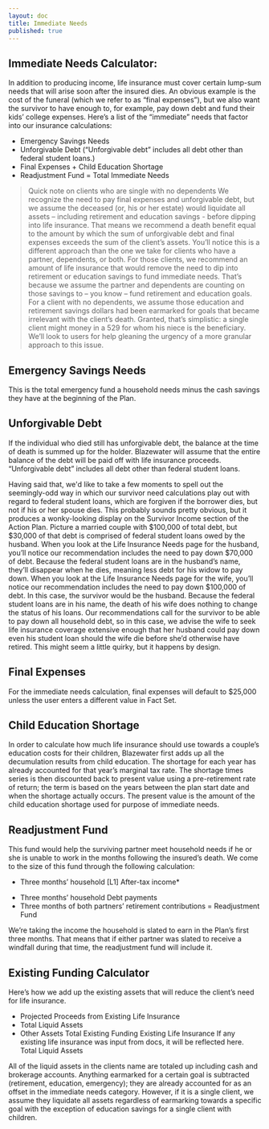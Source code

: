 ```yaml
---
layout: doc
title: Immediate Needs
published: true
---
```

## Immediate Needs Calculator:

In addition to producing income, life insurance must cover certain lump-sum needs that will arise soon after the insured dies. An obvious example is the cost of the funeral (which we refer to as “final expenses”), but we also want the survivor to have enough to, for example, pay down debt and fund their kids’ college expenses. Here’s a list of the “immediate” needs that factor into our insurance calculations:
 
+ Emergency Savings Needs
+  Unforgivable Debt (“Unforgivable debt” includes all debt other than federal student loans.)
+  Final Expenses +  Child Education Shortage
+ Readjustment Fund
= Total Immediate Needs
 
>Quick note on clients who are single with no dependents 
We recognize the need to pay final expenses and unforgivable debt, but we assume the deceased (or, his or her estate) would liquidate all assets – including retirement and education savings - before dipping into life insurance. That means we recommend a death benefit equal to the amount by which the sum of unforgivable debt and final expenses exceeds the sum of the client’s assets.
You’ll notice this is a different approach than the one we take for clients who have a partner, dependents, or both. For those clients, we recommend an amount of life insurance that would remove the need to dip into retirement or education savings to fund immediate needs. That’s because we assume the partner and dependents are counting on those savings to – you know – fund retirement and education goals.
For a client with no dependents, we assume those education and retirement savings dollars had been earmarked for goals that became irrelevant with the client’s death. Granted, that’s simplistic: a single client might money in a 529 for whom his niece is the beneficiary. We’ll look to users for help gleaning the urgency of a more granular approach to this issue.
 
## Emergency Savings Needs
This is the total emergency fund a household needs minus the cash savings they have at the beginning of the Plan.
 
## Unforgivable Debt
 
If the individual who died still has unforgivable debt, the balance at the time of death is summed up for the holder. Blazewater will assume that the entire balance of the debt will be paid off with life insurance proceeds. “Unforgivable debt” includes all debt other than federal student loans.

Having said that, we'd like to take a few moments to spell out the seemingly-odd way in which our survivor need calculations play out with regard to federal student loans, which are forgiven if the borrower dies, but not if his or her spouse dies.
This probably sounds pretty obvious, but it produces a wonky-looking display on the Survivor Income section of the Action Plan. Picture a married couple with $100,000 of total debt, but $30,000 of that debt is comprised of federal student loans owed by the husband.
When you look at the Life Insurance Needs page for the husband, you’ll notice our recommendation includes the need to pay down $70,000 of debt. Because the federal student loans are in the husband’s name, they’ll disappear when he dies, meaning less debt for his widow to pay down.
When you look at the Life Insurance Needs page for the wife, you’ll notice our recommendation includes the need to pay down $100,000 of debt. In this case, the survivor would be the husband. Because the federal student loans are in his name, the death of his wife does nothing to change the status of his loans.
Our recommendations call for the survivor to be able to pay down all household debt, so in this case, we advise the wife to seek life insurance coverage extensive enough that her husband could pay down even his student loan should the wife die before she’d otherwise have retired. This might seem a little quirky, but it happens by design.
 
## Final Expenses
 
For the immediate needs calculation, final expenses will default to $25,000 unless the user enters a different value in Fact Set.
 
## Child Education Shortage
In order to calculate how much life insurance should use towards a couple’s education costs for their children,  Blazewater first adds up all the decumulation results from child education.  The shortage for each year has already accounted for that year’s marginal tax rate. The shortage times series is then discounted back to present value using a pre-retirement rate of return; the term is based on the years between the plan start date and when the shortage actually occurs.  The present value is the amount of the child education shortage used for purpose of immediate needs.
 
## Readjustment Fund
This fund would help the surviving partner meet household needs if he or she is unable to work in the months following the insured’s death. We come to the size of this fund through the following calculation:
+ Three months’ household [L1] After-tax income*
- Three months’ household Debt payments
- Three months of both partners’ retirement contributions
= Readjustment Fund
 
We’re taking the income the household is slated to earn in the Plan’s first three months. That means that if either partner was slated to receive a windfall during that time, the readjustment fund will include it.
 
## Existing Funding Calculator
Here’s how we add up the existing assets that will reduce the client’s need for life insurance.
+ Projected Proceeds from Existing Life Insurance
+ Total Liquid Assets
+ Other Assets
Total Existing Funding
Existing Life Insurance
If any existing life insurance was input from docs, it will be reflected here.
Total Liquid Assets

All of the liquid assets in the clients name are totaled up including cash and brokerage accounts. Anything earmarked for a certain goal is subtracted (retirement, education, emergency); they are already accounted for as an offset in the immediate needs category. However, if it is a single client, we assume they liquidate all assets regardless of earmarking towards a specific goal with the exception of education savings for a single client with children.
